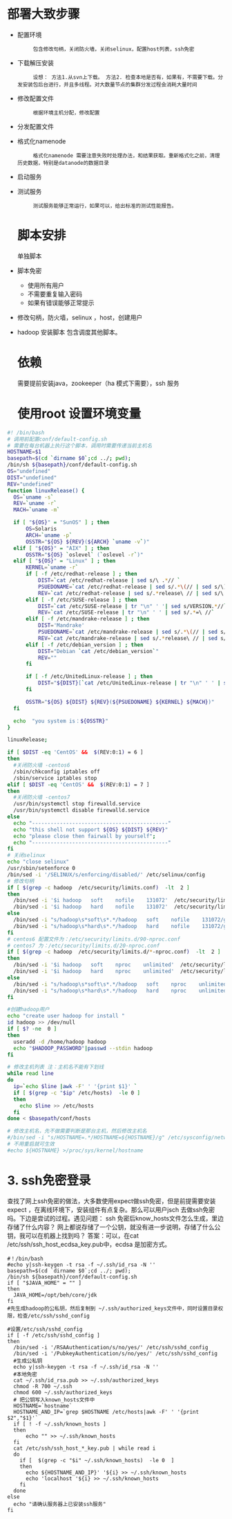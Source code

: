 # 部署大致步骤

* 配置环境

  ```
       包含修改句柄，关闭防火墙，关闭selinux，配置host列表，ssh免密
  ```

* 下载解压安装

  ```
       设想： 方法1.从svn上下载。 方法2. 检查本地是否有，如果有，不需要下载。分发安装包后台进行，并且多线程。对大数量节点的集群分发过程会消耗大量时间
  ```

* 修改配置文件

  ```
       根据环境主机分配，修改配置
  ```

* 分发配置文件

* 格式化namenode

  ```
       格式化namenode 需要注意失败时处理办法，和结果获取。重新格式化之前，清理历史数据，特别是datanode的数据目录
  ```

* 启动服务

* 测试服务

  ```
       测试服务能够正常运行，如果可以，给出标准的测试性能报告。
  ```

  # 脚本安排

  单独脚本

* 脚本免密

  * 使用所有用户
  * 不需要重复输入密码
  * 如果有错误能够正常提示

* 修改句柄，防火墙，selinux ，host，创建用户

* hadoop 安装脚本 包含调度其他脚本。

  # 依赖

  需要提前安装java，zookeeper（ha 模式下需要），ssh 服务

  # 使用root 设置环境变量

```bash
#! /bin/bash
# 调用前配置conf/default-config.sh
# 需要在每台机器上执行这个脚本，调用时需要传递当前主机名
HOSTNAME=$1
basepath=$(cd `dirname $0`;cd ../; pwd);
/bin/sh ${basepath}/conf/default-config.sh
OS="undefined"
DIST="undefined"
REV="undefined"
function linuxRelease() {
  OS=`uname -s`
  REV=`uname -r`
  MACH=`uname -m`

  if [ "${OS}" = "SunOS" ] ; then
      OS=Solaris
      ARCH=`uname -p`
      OSSTR="${OS} ${REV}(${ARCH} `uname -v`)"
  elif [ "${OS}" = "AIX" ] ; then
      OSSTR="${OS} `oslevel` (`oslevel -r`)"
  elif [ "${OS}" = "Linux" ] ; then
      KERNEL=`uname -r`
      if [ -f /etc/redhat-release ] ; then
          DIST=`cat /etc/redhat-release | sed s/\ .*// `
          PSUEDONAME=`cat /etc/redhat-release | sed s/.*\(// | sed s/\)//`
          REV=`cat /etc/redhat-release | sed s/.*release\ // | sed s/\ .*//`
      elif [ -f /etc/SUSE-release ] ; then
          DIST=`cat /etc/SUSE-release | tr "\n" ' '| sed s/VERSION.*//`
          REV=`cat /etc/SUSE-release | tr "\n" ' ' | sed s/.*=\ //`
      elif [ -f /etc/mandrake-release ] ; then
          DIST='Mandrake'
          PSUEDONAME=`cat /etc/mandrake-release | sed s/.*\(// | sed s/\)//`
          REV=`cat /etc/mandrake-release | sed s/.*release\ // | sed s/\ .*//`
      elif [ -f /etc/debian_version ] ; then
          DIST="Debian `cat /etc/debian_version`"
          REV=""
      fi

      if [ -f /etc/UnitedLinux-release ] ; then
          DIST="${DIST}[`cat /etc/UnitedLinux-release | tr "\n" ' ' | sed s/VERSION.*//`]"
      fi

      OSSTR="${OS} ${DIST} ${REV}(${PSUEDONAME} ${KERNEL} ${MACH})"
  fi

  echo  "you system is：${OSSTR}"
}

linuxRelease;

if [ $DIST -eq 'CentOS' &&  $(REV:0:1) = 6 ]
then
  #关闭防火墙 -centos6
  /sbin/chkconfig iptables off
  /sbin/service iptables stop
elif [ $DIST -eq 'CentOS' &&  $(REV:0:1) = 7 ]
then
  #关闭防火墙 -centos7
  /usr/bin/systemctl stop firewalld.service
  /usr/bin/systemctl disable firewalld.service
else
  echo "--------------------------------------------"
  echo "this shell not support ${OS} ${DIST} ${REV}"
  echo "please close then fairwall by yourself";
  echo "--------------------------------------------"
fi
# 关闭selinux
echo "close selinux"
/usr/sbin/setenforce 0
/bin/sed -i '/SELINUX/s/enforcing/disabled/' /etc/selinux/config
# 修改句柄
if [ $(grep -c hadoop  /etc/security/limits.conf)  -lt  2 ]
then
  /bin/sed -i '$i hadoop   soft    nofile    131072'  /etc/security/limits.conf
  /bin/sed -i '$i hadoop   hard    nofile    131072'  /etc/security/limits.conf
else
  /bin/sed -i "s/hadoop\s*soft\s*.*/hadoop   soft    nofile    131072/g" /etc/security/limits.conf
  /bin/sed -i "s/hadoop\s*hard\s*.*/hadoop   hard    nofile    131072/g" /etc/security/limits.conf
fi
# centos6 配置文件为：/etc/security/limits.d/90-nproc.conf
# centos7 为：/etc/security/limits.d/20-nproc.conf
if [ $(grep -c hadoop  /etc/security/limits.d/*-nproc.conf)  -lt  2 ]
then
  /bin/sed -i '$i hadoop   soft    nproc    unlimited'  /etc/security/limits.d/*-nproc.conf
  /bin/sed -i '$i hadoop   hard    nproc    unlimited'  /etc/security/limits.d/*-nproc.conf
else
  /bin/sed -i "s/hadoop\s*soft\s*.*/hadoop   soft    nproc    unlimited/g" /etc/security/limits.d/*-nproc.conf
  /bin/sed -i "s/hadoop\s*hard\s*.*/hadoop   hard    nproc    unlimited/g" /etc/security/limits.d/*-nproc.conf
fi

#创建hadoop用户
echo "create user hadoop for install "
id hadoop >> /dev/null
if [ $? -ne  0 ]
then
  useradd -d /home/hadoop hadoop
  echo "$HADOOP_PASSWORD"|passwd --stdin hadoop
fi

# 修改主机列表 注：主机名不能有下划线
while read line
do
  ip=`echo $line |awk -F' ' '{print $1}' `
  if [ $(grep -c "$ip" /etc/hosts)  -le 0 ]
  then
    echo $line >> /etc/hosts
  fi
done < $basepath/conf/hosts

# 修改主机名，先不做需要判断是那台主机，然后修改主机名
#/bin/sed -i "s/HOSTNAME=.*/HOSTNAME=${HOSTNAME}/g" /etc/sysconfig/network
# 不用重启就可生效
#echo ${HOSTNAME} >/proc/sys/kernel/hostname

```

# 3. ssh免密登录

查找了网上ssh免密的做法，大多数使用expect做ssh免密，但是前提需要安装expect ，在离线环境下，安装组件有点复杂。那么可以用户jsch 去做ssh免密吗。下边是尝试的过程。遇见问题： ssh 免密后know\_hosts文件怎么生成，里边存储了什么内容？ 网上都说存储了一个公钥，就没有进一步说明，存储了什么公钥，我可以在机器上找到吗？ 答案：可以，在cat /etc/ssh/ssh\_host\_ecdsa\_key.pub中，ecdsa 是加密方式。

    #！/bin/bash
    #echo y|ssh-keygen -t rsa -f ~/.ssh/id_rsa -N ''
    basepath=$(cd `dirname $0`;cd ../; pwd);
    /bin/sh ${basepath}/conf/default-config.sh
    if [ "$JAVA_HOME" = "" ]
    then
      JAVA_HOME=/opt/beh/core/jdk
    fi
    #先生成hadoop的公私钥，然后复制到 ~/.ssh/authorized_keys文件中，同时设置目录权限，检查/etc/ssh/sshd_config

    #设置/etc/ssh/sshd_config
    if [ -f /etc/ssh/sshd_config ]
    then
      /bin/sed -i '/RSAAuthentication/s/no/yes/' /etc/ssh/sshd_config
      /bin/sed -i '/PubkeyAuthentication/s/no/yes/' /etc/ssh/sshd_config
      #生成公私钥
      echo y|ssh-keygen -t rsa -f ~/.ssh/id_rsa -N ''
      #本地免密
      cat ~/.ssh/id_rsa.pub >> ~/.ssh/authorized_keys
      chmod -R 700 ~/.ssh
      chmod 600 ~/.ssh/authorized_keys
      # 把公钥写入known_hosts文件中
      HOSTNAME=`hostname`
      HOSTNAME_AND_IP=`grep $HOSTNAME /etc/hosts|awk -F' ' '{print $2","$1}'`
      if [ ! -f ~/.ssh/known_hosts ]
      then
          echo "" >> ~/.ssh/known_hosts
      fi
      cat /etc/ssh/ssh_host_*_key.pub | while read i
      do
        if [  $(grep -c "$i" ~/.ssh/known_hosts)  -le 0  ]
        then
          echo ${HOSTNAME_AND_IP}' '${i} >> ~/.ssh/known_hosts
          echo 'localhost '${i} >> ~/.ssh/known_hosts
        fi
      done
    else
      echo "请确认服务器上已安装ssh服务"
    fi





